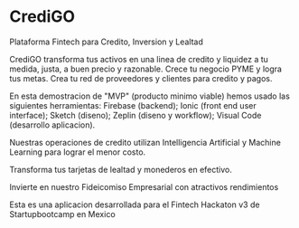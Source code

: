 # CrediGO
Plataforma Fintech para Credito, Inversion y Lealtad

CrediGO transforma tus activos en una linea de credito y liquidez a tu medida, justa, a buen precio y razonable.
Crece tu negocio PYME y logra tus metas. Crea tu red de proveedores y clientes para credito y pagos.

En esta demostracion de "MVP" (producto minimo viable) hemos usado las siguientes herramientas: Firebase (backend); 
Ionic (front end user interface); Sketch (diseno); Zeplin (diseno y workflow); Visual Code (desarrollo aplicacion). 

Nuestras operaciones de credito utilizan Intelligencia Artificial y Machine Learning para lograr el menor costo.

Transforma tus tarjetas de lealtad y monederos en efectivo.

Invierte en nuestro Fideicomiso Empresarial con atractivos rendimientos

Esta es una aplicacion desarrollada para el Fintech Hackaton v3 de Startupbootcamp en Mexico

